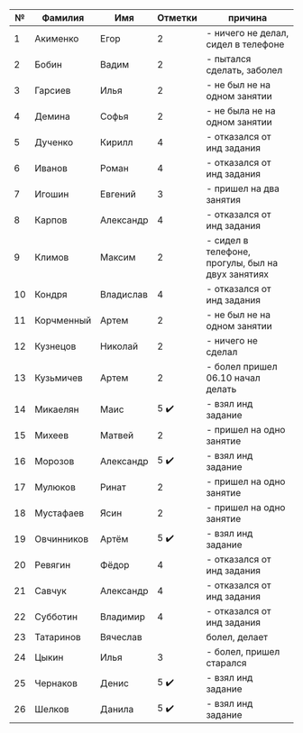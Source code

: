 
| №  | Фамилия       | Имя       | Отметки | причина |
|----|---------------|-----------|-----|---------------------------------------------------|
| 1  | Акименко      | Егор      | 2   | - ничего не делал, сидел в телефоне
| 2  | Бобин         | Вадим     | 2   | - пытался сделать, заболел          
| 3  | Гарсиев       | Илья      | 2   | - не был не на одном занятии        
| 4  | Демина        | Софья     | 2   | - не была не на одном занятии       
| 5  | Дученко       | Кирилл    | 4   | - отказался от инд задания       
| 6  | Иванов        | Роман     | 4   | - отказался от инд задания     
| 7  | Игошин        | Евгений   | 3   | - пришел на два занятия         
| 8  | Карпов        | Александр | 4   | - отказался от инд задания         
| 9  | Климов        | Максим    | 2   | - сидел в телефоне, прогулы, был на двух занятиях        
| 10 | Кондря        | Владислав | 4   | - отказался от инд задания               
| 11 | Корчменный    | Артем     | 2   | - не был не на одном занятии       
| 12 | Кузнецов      | Николай   | 2   | - ничего не сделал        
| 13 | Кузьмичев     | Артем     | 2   | - болел пришел 06.10 начал делать   
| 14 | Микаелян      | Маис      | 5 ✔️| - взял инд задание    
| 15 | Михеев        | Матвей    | 2   | - пришел на одно занятие
| 16 | Морозов       | Александр | 5 ✔️| - взял инд задание           
| 17 | Мулюков       | Ринат     | 2   | - пришел на одно занятие    
| 18 | Мустафаев     | Ясин      | 2   | - пришел на одно занятие  
| 19 | Овчинников    | Артём     | 5 ✔️| - взял инд задание        
| 20 | Ревягин       | Фёдор     | 4   | - отказался от инд задания              
| 21 | Савчук        | Александр | 4   | - отказался от инд задания             
| 22 | Субботин      | Владимир  | 4   | - отказался от инд задания           
| 23 | Татаринов     | Вячеслав  |     | болел, делает 
| 24 | Цыкин         | Илья      | 3   | - болел, пришел старался
| 25 | Чернаков      | Денис     | 5 ✔️| - взял инд задание        
| 26 | Шелков        | Данила    | 5 ✔️| - взял инд задание        
